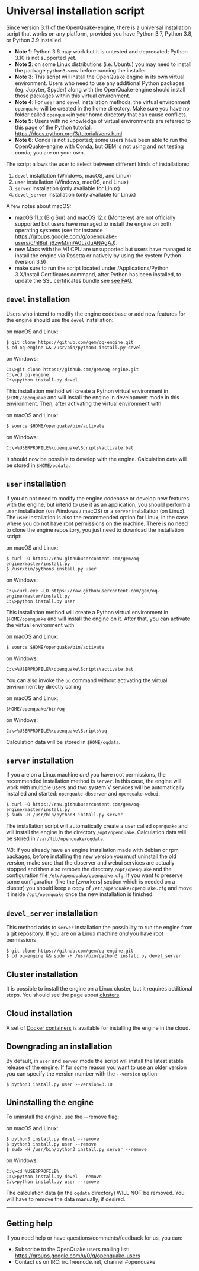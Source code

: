# Universal installation script

Since version 3.11 of the OpenQuake-engine, there is a universal installation script that works on any platform, provided you have Python 3.7, Python 3.8, or Python 3.9 installed.

- **Note 1**: Python 3.6 may work but it is untested and deprecated; Python 3.10 is not supported yet.
- **Note 2**: on some Linux distributions (i.e. Ubuntu) you may need to install the package `python3-venv` before running the installer
- **Note 3**: This script will install the OpenQuake engine in its own virtual environment. Users who need to use any additional Python packages (eg. Jupyter, Spyder) along with the OpenQuake-engine should install those packages within this virtual environment.
- **Note 4**: For `user` and `devel` installation methods, the virtual environment `openquake` will be created in the home directory. Make sure you have no folder called `openquake`in your home directory that can cause conflicts.
- **Note 5**: Users with no knowledge of virtual environments are referred to this page of the Python tutorial: https://docs.python.org/3/tutorial/venv.html
- **Note 6**: Conda is not supported; some users have been able to run the OpenQuake-engine with Conda, but GEM is not using and not testing conda; you are on your own.

The script allows the user to select between different kinds of installations:

1. `devel` installation (Windows, macOS, and Linux)
2. `user` installation (Windows, macOS, and Linux)
3. `server` installation (only available for Linux)
4. `devel_server` installation (only available for Linux)

A few notes about macOS:

- macOS 11.x (Big Sur) and macOS 12.x (Monterey) are not officially supported 
but users have managed to install the engine on both operating systems
(see for instance https://groups.google.com/g/openquake-users/c/hl8uI_j6zwM/m/A0LzduANAgAJ).
- new Macs with the M1 CPU are unsupported but users have managed to install
the engine via Rosetta or natively by using the system Python (version 3.9)
- make sure to run the script located under /Applications/Python 3.X/Install Certificates.command, after Python has been installed, to update the SSL certificates bundle see [see FAQ](../faq.md#certificate-verification-on-macOS).

## `devel` installation

Users who intend to modify the engine codebase or add new features for the engine should use the `devel` installation:

on macOS and Linux:
```
$ git clone https://github.com/gem/oq-engine.git
$ cd oq-engine && /usr/bin/python3 install.py devel
```

on Windows:
```
C:\>git clone https://github.com/gem/oq-engine.git
C:\>cd oq-engine 
C:\>python install.py devel
```

This installation method will create a Python virtual environment in `$HOME/openquake` and will install the engine
in development mode in this environment. Then, after activating the virtual environment with

on macOS and Linux:
```
$ source $HOME/openquake/bin/activate
```

on Windows:
```
C:\>%USERPROFILE%\openquake\Scripts\activate.bat
```

It should now be possible to develop with the engine. Calculation data will be stored in `$HOME/oqdata`.

## `user` installation

If you do not need to modify the engine codebase or develop new features with the engine, but intend to use it as an application, you should perform a `user` installation (on Windows / macOS) or a `server` installation (on Linux). The `user` installation is also the recommended option for Linux, in the case where you do not have root permissions on the machine. There is no need to clone the engine repository, you just need to download the installation script:

on macOS and Linux:
```
$ curl -O https://raw.githubusercontent.com/gem/oq-engine/master/install.py
$ /usr/bin/python3 install.py user
```

on Windows:
```
C:\>curl.exe -LO https://raw.githubusercontent.com/gem/oq-engine/master/install.py
C:\>python install.py user
```

This installation method will create a Python virtual environment in `$HOME/openquake` and will install the engine on it.
After that, you can activate the virtual environment with

on macOS and Linux:
```
$ source $HOME/openquake/bin/activate
```

on Windows:
```
C:\>%USERPROFILE%\openquake\Scripts\activate.bat
```

You can also invoke the `oq` command without activating the virtual environment by directly calling

on macOS and Linux:
```
$HOME/openquake/bin/oq
```

on Windows:
```
C:\>%USERPROFILE%\openquake\Scripts\oq
```

Calculation data will be stored in `$HOME/oqdata`.


## `server` installation

If you are on a Linux machine _and_ you have root permissions, the
recommended installation method is `server`. In this case, the engine
will work with multiple users and two system V services will be
automatically installed and started: `openquake-dbserver` and
`openquake-webui`.

```
$ curl -O https://raw.githubusercontent.com/gem/oq-engine/master/install.py
$ sudo -H /usr/bin/python3 install.py server
```

The installation script will automatically create a user called
`openquake` and will install the engine in the directory
`/opt/openquake`.  Calculation data will be stored in
`/var/lib/openquake/oqdata`.

*NB*: if you already have an engine installation made with debian or rpm
packages, before installing the new version you must uninstall the old
version, make sure that the dbserver and webui services are actually
stopped and then also remove the directory `/opt/openquake` and the
configuration file `/etc/openquake/openquake.cfg`. If you want to
preserve some configuration (like the [zworkers] section which is needed
on a cluster) you should keep a copy of `/etc/openquake/openquake.cfg`
and move it inside `/opt/openquake` once the new installation is finished.

## `devel_server` installation

This method adds to `server` installation the possibility to run the engine from a git repository.
If you are on a Linux machine _and_ you have root permissions

```
$ git clone https://github.com/gem/oq-engine.git
$ cd oq-engine && sudo -H /usr/bin/python3 install.py devel_server
```

## Cluster installation

It is possible to install the engine on a Linux cluster, but it requires additional steps. You should see the page about [clusters](cluster.md).

## Cloud installation

A set of [Docker containers](docker.md) is available for installing the engine in the cloud.

## Downgrading an installation

By default, in `user` and `server` mode the script will install the latest stable release of the engine.
If for some reason you want to use an older version you can specify the version number with the ``--version`` option:
```
$ python3 install.py user --version=3.10
```

## Uninstalling the engine

To uninstall the engine, use the --remove flag:

on macOS and Linux:
```
$ python3 install.py devel --remove
$ python3 install.py user --remove
$ sudo -H /usr/bin/python3 install.py server --remove
```

on Windows:
```
C:\>cd %USERPROFILE%
C:\>python install.py devel --remove
C:\>python install.py user --remove
```

The calculation data (in the `oqdata` directory) WILL NOT be removed.
You will have to remove the data manually, if desired.

***

## Getting help
If you need help or have questions/comments/feedback for us, you can:
  * Subscribe to the OpenQuake users mailing list: https://groups.google.com/u/0/g/openquake-users
  * Contact us on IRC: irc.freenode.net, channel #openquake
